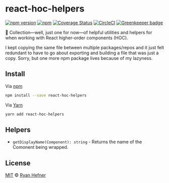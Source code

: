# react-hoc-helpers

[![npm version](https://badge.fury.io/js/react-hoc-helpers.svg)](https://badge.fury.io/js/react-hoc-helpers)
[![npm](https://img.shields.io/npm/l/express.svg)](LICENSE)
[![Coverage Status](https://coveralls.io/repos/github/ryanhefner/react-hoc-helpers/badge.svg?branch=master)](https://coveralls.io/github/ryanhefner/react-hoc-helpers?branch=master)
[![CircleCI](https://circleci.com/gh/ryanhefner/react-hoc-helpers.svg?style=shield)](https://circleci.com/gh/ryanhefner/react-hoc-helpers)
[![Greenkeeper badge](https://badges.greenkeeper.io/ryanhefner/react-hoc-helpers.svg)](https://greenkeeper.io/)

🧰 Collection—well, just one for now—of helpful utilities and helpers for when
working with React higher-order components (HOC).

I kept copying the same file between multiple packages/repos and it just felt
redundant to have to go about exporting and building a file that was just a copy.
Sorry, but one more npm package lives because of my lazyness.

## Install

Via [npm](https://npmjs.com/package/react-hoc-helpers)

```sh
npm install --save react-hoc-helpers
```

Via [Yarn](https://yarn.fyi/react-hoc-helpers)

```sh
yarn add react-hoc-helpers
```

##  Helpers

* `getDisplayName(Component): string` - Returns the name of the Comonent being wrapped.

## License

[MIT](LICENSE) © [Ryan Hefner](https://www.ryanhefner.com)
